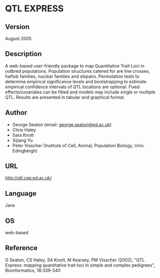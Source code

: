 # QTL EXPRESS

## Version
August 2005

## Description
A web-based user-friendly package to map Quantitative Trait Loci in outbred populations. Population structures catered for are line crosses, halfsib families, nuclear families and sibpairs. Permutation tests to determine empirical significance levels and bootstrapping to estimate empirical confidence intervals of QTL locations are optional. Fixed effects/covariates can be fitted and models may include single or multiple QTL. Results are presented in tabular and graphical format.

## Author
* George Seaton (email: george.seaton@ed.ac.uk)
* Chris Haley
* Sara Knott
* Xijiang Yu
* Peter Visscher (Institute of Cell, Animal, Population Biology, Univ. Edingbergh)

## URL
http://qtl.cap.ed.ac.uk/

## Language
Java

## OS
web-based

## Reference
G Seaton, CS Haley, SA Knott, M Kearsey, PM Visscher (2002), "QTL Express: mapping quantitative trait loci in simple and complex pedigrees", Bioinformatics, 18:339-340